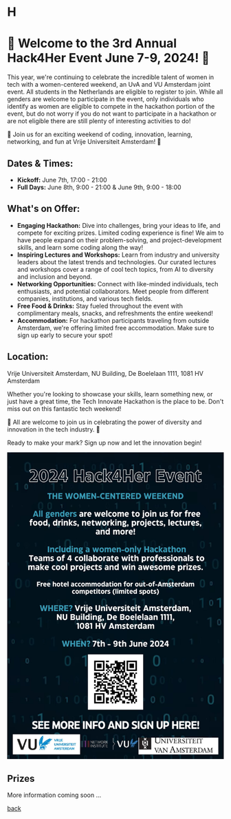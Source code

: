 # H

# 🌟 Welcome to the 3rd Annual Hack4Her Event June 7-9, 2024! 🌟

This year, we're continuing to celebrate the incredible talent of women in tech with a women-centered weekend, an UvA and VU Amsterdam joint event. All students in the Netherlands are eligible to register to join. While all genders are welcome to participate in the event, only individuals who identify as women are eligible to compete in the hackathon portion of the event, but do not worry if you do not want to participate in a hackathon or are not eligible there are still plenty of interesting activities to do!

🚀 Join us for an exciting weekend of coding, innovation, learning, networking, and fun at Vrije Universiteit Amsterdam! 🚀

## Dates & Times:

- **Kickoff:** June 7th, 17:00 - 21:00
- **Full Days:** June 8th, 9:00 - 21:00 & June 9th, 9:00 - 18:00

## What's on Offer:

- **Engaging Hackathon:** Dive into challenges, bring your ideas to life, and compete for exciting prizes. Limited coding experience is fine! We aim to have people expand on their problem-solving, and project-development skills, and learn some coding along the way!
- **Inspiring Lectures and Workshops:** Learn from industry and university leaders about the latest trends and technologies. Our curated lectures and workshops cover a range of cool tech topics, from AI to diversity and inclusion and beyond.
- **Networking Opportunities:** Connect with like-minded individuals, tech enthusiasts, and potential collaborators. Meet people from different companies, institutions, and various tech fields.
- **Free Food & Drinks:** Stay fueled throughout the event with complimentary meals, snacks, and refreshments the entire weekend!
- **Accommodation:** For hackathon participants traveling from outside Amsterdam, we're offering limited free accommodation. Make sure to sign up early to secure your spot!

## Location:

Vrije Universiteit Amsterdam, NU Building, De Boelelaan 1111, 1081 HV Amsterdam

Whether you're looking to showcase your skills, learn something new, or just have a great time, the Tech Innovate Hackathon is the place to be. Don't miss out on this fantastic tech weekend!

🌟 All are welcome to join us in celebrating the power of diversity and innovation in the tech industry. 🌟

Ready to make your mark? Sign up now and let the innovation begin!


<a href="https://docs.google.com/forms/d/e/1FAIpQLSdRWW-zl_Q58AGoLR0WqIlr7eypdgPIZn3Qo10W4VZH6-PDHg/viewform" target="_blank">
  <img src="https://github.com/hack4her/hack4her.github.io/blob/main/hack4her_1.jpg?raw=true" alt="Hackathon Event 2024 Poster" style="max-width:100%;">
</a>

## Prizes
More information coming soon ...

[back](./)
